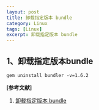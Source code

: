```yaml
---
layout: post
title: 卸载指定版本 bundle
category: Linux
tags: [Linux]
excerpt: 卸载指定版本 bundle
---
```


## 1、卸载指定版本bundle ##


    gem uninstall bundler -v=1.6.2


**[参考文献]**

1. [卸载指定版本 bundle](https://blog.csdn.net/amcsc/article/details/84596677 "卸载指定版本 bundle")


